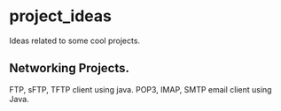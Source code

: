 # project_ideas
Ideas related to some cool projects.

## Networking Projects.

FTP, sFTP, TFTP client using java.
POP3, IMAP, SMTP email client using Java.
